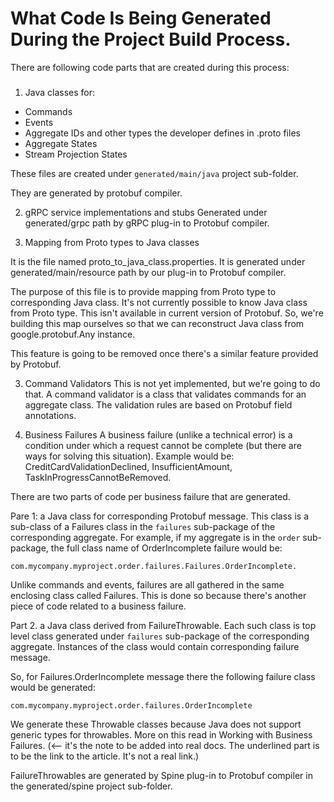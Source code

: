 # What Code Is Being Generated During the Project Build Process.


There are following code parts that are created during this process:


### 

1. Java classes for:


 
* Commands
* Events
* Aggregate IDs and other types the developer defines in .proto files
* Aggregate States
* Stream Projection States





These files are created under ```generated/main/java``` project sub-folder.

They are generated by protobuf compiler.

2. gRPC service implementations and stubs
Generated under generated/grpc path by gRPC plug-in to Protobuf compiler.

3. Mapping from Proto types to Java classes

It is the file named proto_to_java_class.properties.
It is generated under generated/main/resource path by our plug-in to Protobuf compiler.

The purpose of this file is to provide mapping from Proto type to corresponding Java class. It's not currently possible to know Java class from Proto type. This isn't available in current version of Protobuf. So, we're building this map ourselves so that we can reconstruct Java class from google.protobuf.Any instance.

This feature is going to be removed once there's a similar feature provided by Protobuf.

3. Command Validators
This is not yet implemented, but we're going to do that. A command validator is a class that validates commands for an aggregate class. The validation rules are based on Protobuf field annotations.

3. Business Failures
A business failure (unlike a technical error) is a condition under which a request cannot be complete (but there are ways for solving this situation). Example would be: CreditCardValidationDeclined, InsufficientAmount, TaskInProgressCannotBeRemoved.

There are two parts of code per business failure that are generated.

Pare 1: a Java class for corresponding Protobuf message. This class is a sub-class of a Failures class in the `failures` sub-package of the corresponding aggregate. For example, if my aggregate is in the `order` sub-package, the full class name of OrderIncomplete failure would be:

    com.mycompany.myproject.order.failures.Failures.OrderIncomplete.

Unlike commands and events, failures are all gathered in the same enclosing class called Failures. This is done so because there's another piece of code related to a business failure.

Part 2. a Java class derived from FailureThrowable.
Each such class is top level class generated under `failures` sub-package of the corresponding aggregate. Instances of the class would contain corresponding failure message.

So, for Failures.OrderIncomplete message there the following failure class would be generated:

    com.mycompany.myproject.order.failures.OrderIncomplete

We generate these Throwable classes because Java does not support generic types for throwables. More on this read in Working with Business Failures. (<-- it's the note to be added into real docs. The underlined part is to be the link to the article. It's not a real link.)

FailureThrowables are generated by Spine plug-in to Protobuf compiler in the generated/spine project sub-folder.

